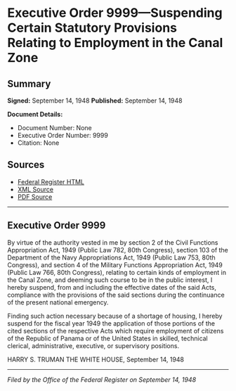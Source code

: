 # Executive Order 9999—Suspending Certain Statutory Provisions Relating to Employment in the Canal Zone

## Summary

**Signed:** September 14, 1948
**Published:** September 14, 1948

**Document Details:**
- Document Number: None
- Executive Order Number: 9999
- Citation: None

## Sources
- [Federal Register HTML](https://www.presidency.ucsb.edu/documents/executive-order-9999-suspending-certain-statutory-provisions-relating-employment-the-canal)
- [XML Source](None)
- [PDF Source](None)

---

## Executive Order 9999

By virtue of the authority vested in me by section 2 of the Civil Functions Appropriation Act, 1949 (Public Law 782, 80th Congress), section 103 of the Department of the Navy Appropriations Act, 1949 (Public Law 753, 80th Congress), and section 4 of the Military Functions Appropriation Act, 1949 (Public Law 766, 80th Congress), relating to certain kinds of employment in the Canal Zone, and deeming such course to be in the public interest, I hereby suspend, from and including the effective dates of the said Acts, compliance with the provisions of the said sections during the continuance of the present national emergency.

Finding such action necessary because of a shortage of housing, I hereby suspend for the fiscal year 1949 the application of those portions of the cited sections of the respective Acts which require employment of citizens of the Republic of Panama or of the United States in skilled, technical clerical, administrative, executive, or supervisory positions.

HARRY S. TRUMAN
THE WHITE HOUSE,
September 14, 1948

---

*Filed by the Office of the Federal Register on September 14, 1948*

